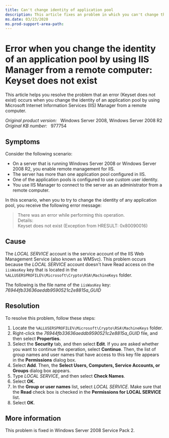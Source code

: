 ```yaml
---
title: Can't change identity of application pool
description: This article fixes an problem in which you can't change the identity of an application pool by using Internet Information Services Manager from a remote computer.
ms.date: 03/23/2020
ms.prod-support-area-path:
---
```

# Error when you change the identity of an application pool by using IIS Manager from a remote computer: Keyset does not exist

This article helps you resolve the problem that an error (Keyset does not exist) occurs when you change the identity of an application pool by using Microsoft Internet Information Services (IIS) Manager from a remote computer.

_Original product version:_ &nbsp; Windows Server 2008, Windows Server 2008 R2  
_Original KB number:_ &nbsp; 977754

## Symptoms

Consider the following scenario:

- On a server that is running Windows Server 2008 or Windows Server 2008 R2, you enable remote management for IIS.
- The server has more than one application pool configured in IIS.
- One of the application pools is configured to use custom user identity.
- You use IIS Manager to connect to the server as an administrator from a remote computer.

In this scenario, when you to try to change the identity of any application pool, you receive the following error message:

> There was an error while performing this operation.  
> Details:  
> Keyset does not exist (Exception from HRESULT: 0x80090016)

## Cause

The *LOCAL SERVICE* account is the service account of the IIS Web Management Service (also known as WMSvc). This problem occurs because the *LOCAL SERVICE* account doesn't have Read access on the `iisWasKey` key that is located in the `%ALLUSERSPROFILE%\Microsoft\Crypto\RSA\MachineKeys` folder.

The following is the file name of the `iisWasKey` key:  
*76944fb33636aeddb9590521c2e8815a_GUID*

## Resolution

To resolve this problem, follow these steps:

1. Locate the `%ALLUSERSPROFILE%\Microsoft\Crypto\RSA\MachineKeys` folder.
2. Right-click the *76944fb33636aeddb9590521c2e8815a_GUID* file, and then select **Properties**.
3. Select the **Security** tab, and then select **Edit**. If you are asked whether you want to continue the operation, select **Continue**. Then, the list of group names and user names that have access to this key file appears in the **Permissions** dialog box.
4. Select **Add**. Then, the **Select Users, Computers, Service Accounts, or Groups** dialog box appears.
5. Type *LOCAL SERVICE*, and then select **Check Names**.
6. Select **OK**.
7. In the **Group or user names** list, select *LOCAL SERVICE*. Make sure that the **Read** check box is checked in the **Permissions for LOCAL SERVICE** list.
8. Select **OK**.

## More information

This problem is fixed in Windows Server 2008 Service Pack 2.
